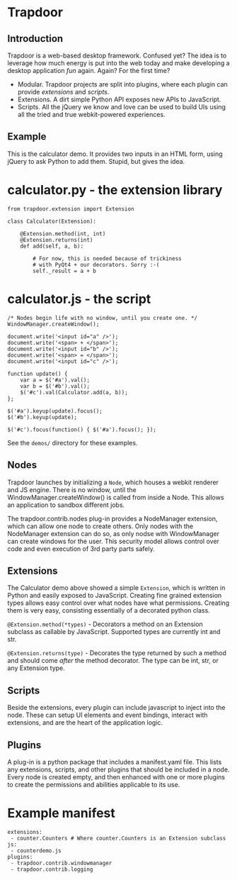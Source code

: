 Trapdoor
========

Introduction
------------

Trapdoor is a web-based desktop framework. Confused yet?
The idea is to leverage how much energy is put into the
web today and make developing a desktop application *fun*
again. Again? For the first time?

*   Modular. Trapdoor projects are split into plugins,
    where each plugin can provide *extensions* and *scripts*.
*   Extensions. A dirt simple Python API exposes new APIs
    to JavaScript.
*   Scripts. All the jQuery we know and love can be used to
    build UIs using all the tried and true webkit-powered
    experiences.

Example
-------

This is the calculator demo. It provides two inputs in an
HTML form, using jQuery to ask Python to add them. Stupid,
but gives the idea.

# calculator.py - the extension library

    from trapdoor.extension import Extension

    class Calculator(Extension):

        @Extension.method(int, int)
        @Extension.returns(int)
        def add(self, a, b):

            # For now, this is needed because of trickiness
            # with PyQt4 + our decorators. Sorry :-(
            self._result = a + b

# calculator.js - the script

    /* Nodes begin life with no window, until you create one. */
    WindowManager.createWindow();

    document.write('<input id="a" />');
    document.write('<span> + </span>');
    document.write('<input id="b" />');
    document.write('<span> = </span>');
    document.write('<input id="c" />');

    function update() {
        var a = $('#a').val();
        var b = $('#b').val();
        $('#c').val(Calculator.add(a, b));
    };

    $('#a').keyup(update).focus();
    $('#b').keyup(update);

    $('#c').focus(function() { $('#a').focus(); });

See the `demos/` directory for these examples.


Nodes
-----

Trapdoor launches by initializing a `Node`, which houses a webkit renderer and
JS engine. There is no window, until the WindowManager.createWindow() is called
from inside a Node. This allows an application to sandbox different jobs.

The trapdoor.contrib.nodes plug-in provides a NodeManager extension, which can
allow one node to create others. Only nodes with the NodeManager extension can
do so, as only nodse with WindowManager can create windows for the user. This
security model allows control over code and even execution of 3rd party parts
safely.


Extensions
----------

The Calculator demo above showed a simple `Extension`, which is written in
Python and easily exposed to JavaScript. Creating fine grained extension types
allows easy control over what nodes have what permissions. Creating them is
very easy, consisting essentially of a decorated python class.

`@Extension.method(*types)` - Decorators a method on an Extension subclass as
callable by JavaScript. Supported types are currently int and str.

`@Extension.returns(type)` - Decorates the type returned by such a method and
should come *after* the method decorator. The type can be int, str, or any
Extension type.

Scripts
-------

Beside the extensions, every plugin can include javascript to inject into the
node. These can setup UI elements and event bindings, interact with extensions,
and are the heart of the application logic.

Plugins
-------

A plug-in is a python package that includes a manifest.yaml file. This lists
any extensions, scripts, and other plugins that should be included in a node.
Every node is created empty, and then enhanced with one or more plugins to
create the permissions and abilities applicable to its use.

# Example manifest

    extensions:
     - counter.Counters # Where counter.Counters is an Extension subclass
    js:
     - counterdemo.js
    plugins:
     - trapdoor.contrib.windowmanager
     - trapdoor.contrib.logging

